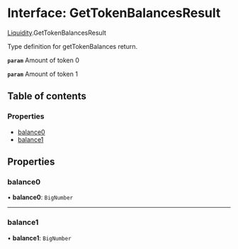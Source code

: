 # Interface: GetTokenBalancesResult

[Liquidity](../modules/Liquidity.md).GetTokenBalancesResult

Type definition for getTokenBalances return.

**`param`** Amount of token 0

**`param`** Amount of token 1

## Table of contents

### Properties

- [balance0](Liquidity.GetTokenBalancesResult.md#balance0)
- [balance1](Liquidity.GetTokenBalancesResult.md#balance1)

## Properties

### balance0

• **balance0**: `BigNumber`

___

### balance1

• **balance1**: `BigNumber`
